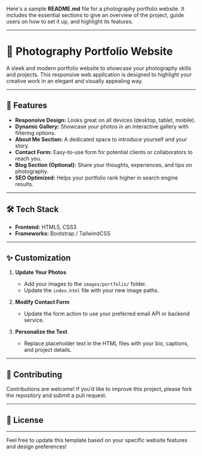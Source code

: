 Here's a sample **README.md** file for a photography portfolio website. It includes the essential sections to give an overview of the project, guide users on how to set it up, and highlight its features.

---

# 📸 Photography Portfolio Website  

A sleek and modern portfolio website to showcase your photography skills and projects. This responsive web application is designed to highlight your creative work in an elegant and visually appealing way.

---

## 🌟 Features

- **Responsive Design:** Looks great on all devices (desktop, tablet, mobile).  
- **Dynamic Gallery:** Showcase your photos in an interactive gallery with filtering options.  
- **About Me Section:** A dedicated space to introduce yourself and your story.  
- **Contact Form:** Easy-to-use form for potential clients or collaborators to reach you.  
- **Blog Section (Optional):** Share your thoughts, experiences, and tips on photography.  
- **SEO Optimized:** Helps your portfolio rank higher in search engine results.


---

## 🛠️ Tech Stack  

- **Frontend:** HTML5, CSS3 
- **Frameworks:** Bootstrap / TailwindCSS  


---

## ✨ Customization  

1. **Update Your Photos**  
   - Add your images to the `images/portfolio/` folder.  
   - Update the `index.html` file with your new image paths.  

2. **Modify Contact Form**  
   - Update the form action to use your preferred email API or backend service.  

3. **Personalize the Text**  
   - Replace placeholder text in the HTML files with your bio, captions, and project details.  

---

## 💌 Contributing  

Contributions are welcome! If you’d like to improve this project, please fork the repository and submit a pull request.  

---

## 📄 License  

---

Feel free to update this template based on your specific website features and design preferences!
